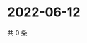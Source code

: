 # 2022-06-12

共 0 条

<!-- BEGIN WEIBO -->
<!-- 最后更新时间 Sun Jun 12 2022 01:14:14 GMT+0800 (China Standard Time) -->

<!-- END WEIBO -->
